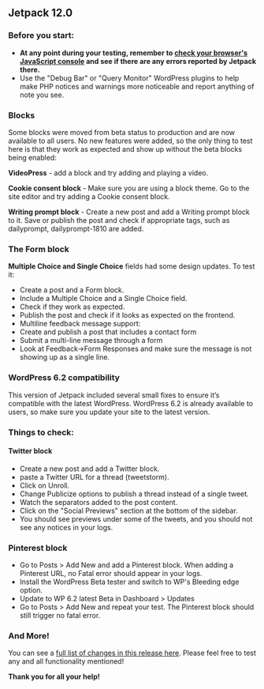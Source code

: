 ## Jetpack 12.0

### Before you start:

- **At any point during your testing, remember to [check your browser's JavaScript console](https://wordpress.org/support/article/using-your-browser-to-diagnose-javascript-errors/#step-3-diagnosis) and see if there are any errors reported by Jetpack there.**
- Use the "Debug Bar" or "Query Monitor" WordPress plugins to help make PHP notices and warnings more noticeable and report anything of note you see.

### Blocks

Some blocks were moved from beta status to production and are now available to all users.
No new features were added, so the only thing to test here is that they work as expected and show up without the beta blocks being enabled:

**VideoPress** - add a block and try adding and playing a video.

**Cookie consent block** - Make sure you are using a block theme. Go to the site editor and try adding a Cookie consent block.

**Writing prompt block** - Create a new post and add a Writing prompt block to it. Save or publish the post and check if appropriate tags, such as dailyprompt, dailyprompt-1810 are added.

### The Form block

**Multiple Choice and Single Choice** fields had some design updates. To test it:

- Create a post and a Form block.
- Include a Multiple Choice and a Single Choice field.
- Check if they work as expected.
- Publish the post and check if it looks as expected on the frontend.
- Multiline feedback message support:
- Create and publish a post that includes a contact form
- Submit a multi-line message through a form
- Look at Feedback->Form Responses and make sure the message is not showing up as a single line.

### WordPress 6.2 compatibility

This version of Jetpack included several small fixes to ensure it’s compatible with the latest WordPress. WordPress 6.2 is already available to users, so make sure you update your site to the latest version.

### Things to check:

#### Twitter block

- Create a new post and add a Twitter block.
- paste a Twitter URL for a thread (tweetstorm).
- Click on Unroll.
- Change Publicize options to publish a thread instead of a single tweet.
- Watch the separators added to the post content.
- Click on the "Social Previews" section at the bottom of the sidebar.
- You should see previews under some of the tweets, and you should not see any notices in your logs.

### Pinterest block

- Go to Posts > Add New and add a Pinterest block. When adding a Pinterest URL, no Fatal error should appear in your logs.
- Install the WordPress Beta tester and switch to WP's Bleeding edge option.
- Update to WP 6.2 latest Beta in Dashboard > Updates
- Go to Posts > Add New and repeat your test. The Pinterest block should still trigger no fatal error.

### And More!

You can see a [full list of changes in this release here](https://github.com/Automattic/jetpack/blob/jetpack/branch-12.0/projects/plugins/jetpack/CHANGELOG.md). Please feel free to test any and all functionality mentioned! 

**Thank you for all your help!**
